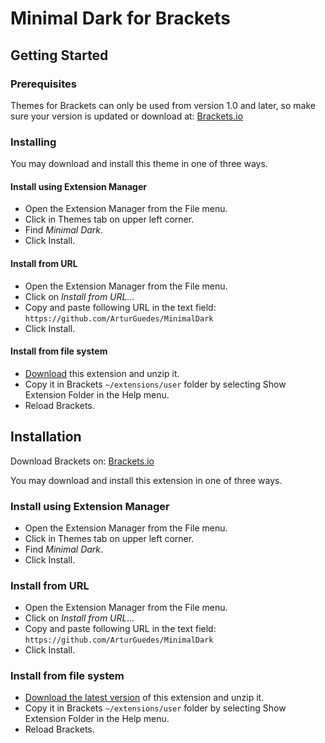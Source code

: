 # Minimal Dark for Brackets

## Getting Started

### Prerequisites
Themes for Brackets can only be used from version 1.0 and later, so make sure your version is updated or download at: [Brackets.io](http://brackets.io/)

### Installing
You may download and install this theme in one of three ways.

#### Install using Extension Manager
- Open the Extension Manager from the File menu.
- Click in Themes tab on upper left corner.
- Find *Minimal Dark*.
- Click Install.

#### Install from URL
- Open the Extension Manager from the File menu.
- Click on *Install from URL...*
- Copy and paste following URL in the text field: `https://github.com/ArturGuedes/MinimalDark`
- Click Install.

#### Install from file system
- [Download](https://github.com/ArturGuedes/MinimalDark/archive/master.zip) this extension and unzip it.
- Copy it in Brackets `~/extensions/user` folder by selecting Show Extension Folder in the Help menu.
- Reload Brackets.

## Installation

Download Brackets on: [Brackets.io](http://brackets.io/)

You may download and install this extension in one of three ways.

### Install using Extension Manager
- Open the Extension Manager from the File menu.
- Click in Themes tab on upper left corner.
- Find *Minimal Dark*.
- Click Install.

### Install from URL
- Open the Extension Manager from the File menu.
- Click on *Install from URL...*
- Copy and paste following URL in the text field: `https://github.com/ArturGuedes/MinimalDark`
- Click Install.

### Install from file system
- [Download the latest version](https://github.com/ArturGuedes/MinimalDark/releases) of this extension and unzip it.
- Copy it in Brackets `~/extensions/user` folder by selecting Show Extension Folder in the Help menu.
- Reload Brackets.
